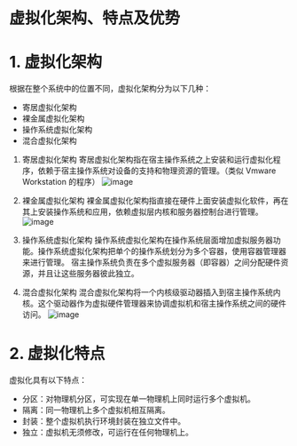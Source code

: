 # 虚拟化架构、特点及优势

# 1. 虚拟化架构

根据在整个系统中的位置不同，虚拟化架构分为以下几种：
* 寄居虚拟化架构
* 裸金属虚拟化架构
* 操作系统虚拟化架构
* 混合虚拟化架构

1) 寄居虚拟化架构
寄居虚拟化架构指在宿主操作系统之上安装和运行虚拟化程序，依赖于宿主操作系统对设备的支持和物理资源的管理。（类似 Vmware Workstation 的程序）
![image](https://user-images.githubusercontent.com/87458342/134766083-5b7e2fac-3014-40f0-8e32-855723b23745.png)

2) 裸金属虚拟化架构
裸金属虚拟化架构指直接在硬件上面安装虚拟化软件，再在其上安装操作系统和应用，依赖虚拟层内核和服务器控制台进行管理。
![image](https://user-images.githubusercontent.com/87458342/134766095-6cce06a1-14f1-4080-a12f-0d833ecab92e.png)

3) 操作系统虚拟化架构
操作系统虚拟化架构在操作系统层面增加虚拟服务器功能。操作系统虚拟化架构把单个的操作系统划分为多个容器，使用容器管理器来进行管理。
宿主操作系统负责在多个虚拟服务器（即容器）之间分配硬件资源，并且让这些服务器彼此独立。

4) 混合虚拟化架构
混合虚拟化架构将一个内核级驱动器插入到宿主操作系统内核。这个驱动器作为虚拟硬件管理器来协调虚拟机和宿主操作系统之间的硬件访问。
![image](https://user-images.githubusercontent.com/87458342/134766118-38f177aa-f12e-4b85-ae5d-0bfcb1fc52ca.png)

# 2. 虚拟化特点
虚拟化具有以下特点：
* 分区：对物理机分区，可实现在单一物理机上同时运行多个虚拟机。
* 隔离：同一物理机上多个虚拟机相互隔离。
* 封装：整个虚拟机执行环境封装在独立文件中。
* 独立：虚拟机无须修改，可运行在任何物理机上。
